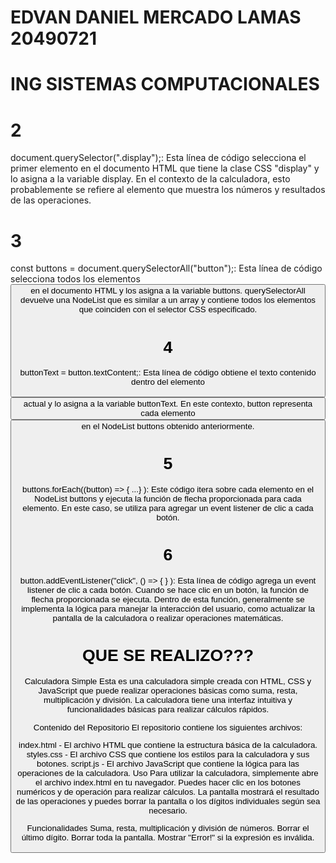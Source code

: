 # EDVAN DANIEL MERCADO LAMAS 20490721
# ING SISTEMAS COMPUTACIONALES

# 2
document.querySelector(".display");: Esta línea de código selecciona el primer elemento en el documento HTML que tiene la clase CSS "display" y lo asigna a la variable display. En el contexto de la calculadora, esto probablemente se refiere al elemento que muestra los números y resultados de las operaciones.
# 3
const buttons = document.querySelectorAll("button");: Esta línea de código selecciona todos los elementos <button> en el documento HTML y los asigna a la variable buttons. querySelectorAll devuelve una NodeList que es similar a un array y contiene todos los elementos que coinciden con el selector CSS especificado.
# 4
buttonText = button.textContent;: Esta línea de código obtiene el texto contenido dentro del elemento <button> actual y lo asigna a la variable buttonText. En este contexto, button representa cada elemento <button> en el NodeList buttons obtenido anteriormente.
# 5
buttons.forEach((button) => { ...} ): Este código itera sobre cada elemento en el NodeList buttons y ejecuta la función de flecha proporcionada para cada elemento. En este caso, se utiliza para agregar un event listener de clic a cada botón.
# 6
button.addEventListener("click", () => { } ): Esta línea de código agrega un event listener de clic a cada botón. Cuando se hace clic en un botón, la función de flecha proporcionada se ejecuta. Dentro de esta función, generalmente se implementa la lógica para manejar la interacción del usuario, como actualizar la pantalla de la calculadora o realizar operaciones matemáticas.

# QUE SE REALIZO???

Calculadora Simple
Esta es una calculadora simple creada con HTML, CSS y JavaScript que puede realizar operaciones básicas como suma, resta, multiplicación y división. La calculadora tiene una interfaz intuitiva y funcionalidades básicas para realizar cálculos rápidos.

Contenido del Repositorio
El repositorio contiene los siguientes archivos:

index.html - El archivo HTML que contiene la estructura básica de la calculadora.
styles.css - El archivo CSS que contiene los estilos para la calculadora y sus botones.
script.js - El archivo JavaScript que contiene la lógica para las operaciones de la calculadora.
Uso
Para utilizar la calculadora, simplemente abre el archivo index.html en tu navegador. Puedes hacer clic en los botones numéricos y de operación para realizar cálculos. La pantalla mostrará el resultado de las operaciones y puedes borrar la pantalla o los dígitos individuales según sea necesario.

Funcionalidades
Suma, resta, multiplicación y división de números.
Borrar el último dígito.
Borrar toda la pantalla.
Mostrar "Error!" si la expresión es inválida.
